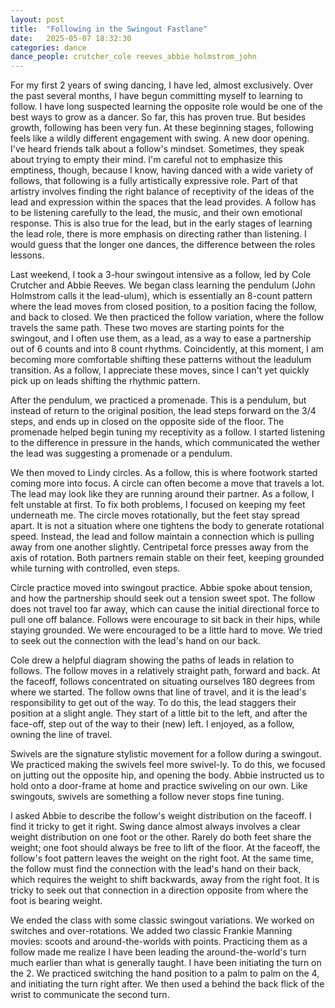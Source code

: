 ```yaml
---
layout: post
title:  "Following in the Swingout Fastlane"
date:   2025-05-07 18:32:30
categories: dance 
dance_people: crutcher_cole reeves_abbie holmstrom_john
---
```


For my first 2 years of swing dancing, I have led, almost exclusively.  Over the past several months, I have begun committing myself to learning to follow.  I have long suspected learning the opposite role would be one of the best ways to grow as a dancer.  So far, this has proven true.  But besides growth, following has been very fun.  At these beginning stages, following feels like a wildly different engagement with swing. A new door opening.  I've heard friends talk about a follow's mindset.  Sometimes, they speak about trying to empty their mind.  I'm careful not to emphasize this emptiness, though, because I know, having danced with a wide variety of follows, that following is a fully artistically expressive role.  Part of that artistry involves finding the right balance of receptivity of the ideas of the lead and expression within the spaces that the lead provides.  A follow has to be listening carefully to the lead, the music, and their own emotional response.   This is also true for the lead, but in the early stages of learning the lead role, there is more emphasis on directing rather than listening.  I would guess that the longer one dances, the difference between the roles lessons. 

Last weekend, I took a 3-hour swingout intensive as a follow, led by Cole Crutcher and Abbie Reeves.  We began class learning the pendulum (John Holmstrom calls it the lead-ulum), which is essentially an 8-count pattern where the lead moves from closed position, to a position facing the follow, and back to closed.   We then practiced the follow variation, where the follow travels the same path.  These two moves are starting points for the swingout, and I often use them, as a lead, as a way to ease a partnership out of 6 counts and into 8 count rhythms.  Coincidently, at this moment, I am becoming more comfortable shifting these patterns without the leadulum transition.  As a follow, I appreciate these moves, since I can't yet quickly pick up on leads shifting the rhythmic pattern. 

After the pendulum, we practiced a promenade.  This is a pendulum, but instead of return to the original position, the lead steps forward on the 3/4 steps, and ends up in closed on the opposite side of the floor.  The promenade helped begin tuning my receptivity as a follow.  I started listening to the difference in pressure in the hands, which communicated the wether the lead was suggesting a promenade or a pendulum.

We then moved to Lindy circles.  As a follow, this is where footwork started coming more into focus.  A circle can often become a move that travels a lot.  The lead may look like they are running around their partner.  As a follow, I felt unstable at first. To fix both problems, I focused on keeping my feet underneath me.  The circle moves rotationally, but the feet stay spread apart.  It is not a situation where one tightens the body to generate rotational speed.  Instead, the lead and follow maintain a connection which is pulling away from one another slightly.  Centripetal force presses away from the axis of rotation.  Both partners remain stable on their feet, keeping grounded while turning with controlled, even steps.  

Circle practice moved into swingout practice.  Abbie spoke about tension, and how the partnership should seek out a tension sweet spot.  The follow does not travel too far away, which can cause the initial directional force to pull one off balance.   Follows were encourage to sit back in their hips, while staying grounded.  We were encouraged to be a little hard to move.  We tried to seek out the connection with the lead's hand on our back. 

Cole drew a helpful diagram showing the paths of leads in relation to follows.  The follow moves in a relatively straight path, forward and back.  At the faceoff, follows concentrated on situating ourselves 180 degrees from where we started.  The follow owns that line of travel, and it is the lead's responsibility to get out of the way.  To do this, the lead staggers their position at a slight angle.  They start of a little bit to the left, and after the face-off, step out of the way to their (new) left.  I enjoyed, as a follow, owning the line of travel.  

Swivels are the signature stylistic movement for a follow during a swingout.  We practiced making the swivels feel more swivel-ly. To do this, we focused on jutting out the opposite hip, and opening the body.  Abbie instructed us to hold onto a door-frame at home and practice swiveling on our own.  Like swingouts, swivels are something a follow never stops fine tuning.  

I asked Abbie to describe the follow's weight distribution on the faceoff.  I find it tricky to get it right.  Swing dance almost always involves a clear weight distribution on one foot or the other.  Rarely do both feet share the weight; one foot should always be free to lift of the floor.  At the faceoff, the follow's foot pattern leaves the weight on the right foot.  At the same time, the follow must find the connection with the lead's hand on their back, which requires the weight to shift backwards, away from the right foot.  It is tricky to seek out that connection in a direction opposite from where the foot is bearing weight.

We ended the class with some classic swingout variations.  We worked on switches and over-rotations.  We added two classic Frankie Manning movies: scoots and around-the-worlds with points. Practicing them as a follow made me realize I have been leading the around-the-world's turn much earlier than what is generally taught.  I have been initiating the turn on the 2. We practiced switching the hand position to a palm to palm on the 4, and initiating the turn right after.  We then used a behind the back flick of the wrist to communicate the second turn.  
